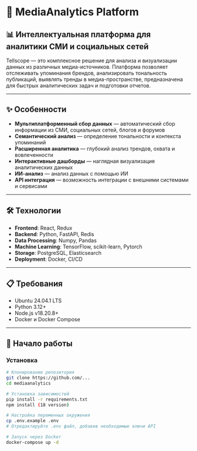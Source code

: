 # 🚀 MediaAnalytics Platform

## 📊 Интеллектуальная платформа для аналитики СМИ и социальных сетей

Tellscope — это комплексное решение для анализа и визуализации данных из различных медиа-источников. Платформа позволяет отслеживать упоминания брендов, анализировать тональность публикаций, выявлять тренды в медиа-пространстве, предназначена для быстрых аналитических задач и подготовки отчетов.

---

## ✨ Особенности

- **Мультиплатформенный сбор данных** — автоматический сбор информации из СМИ, социальных сетей, блогов и форумов
- **Семантический анализ** — определение тональности и контекста упоминаний
- **Расширенная аналитика** — глубокий анализ трендов, охвата и вовлеченности
- **Интерактивные дашборды** — наглядная визуализация аналитических данных
- **ИИ-анализ** — анализ данных с помощью ИИ
- **API интеграция** — возможность интеграции с внешними системами и сервисами

---

## 🛠️ Технологии

- **Frontend**: React, Redux
- **Backend**: Python, FastAPI, Redis
- **Data Processing**: Numpy, Pandas
- **Machine Learning**: TensorFlow, scikit-learn, Pytorch
- **Storage**: PostgreSQL, Elasticsearch
- **Deployment**: Docker, CI/CD

---

## 📋 Требования

- Ubuntu 24.04.1 LTS
- Python 3.12+
- Node.js v18.20.8+
- Docker и Docker Compose

---

## 🚀 Начало работы

### Установка
```bash
# Клонирование репозитория
git clone https://github.com/...
cd mediaanalytics

# Установка зависимостей
pip install -r requirements.txt
npm install (18 version)

# Настройка переменных окружения
cp .env.example .env
# Отредактируйте .env файл, добавив необходимые ключи API

# Запуск через Docker
docker-compose up -d
